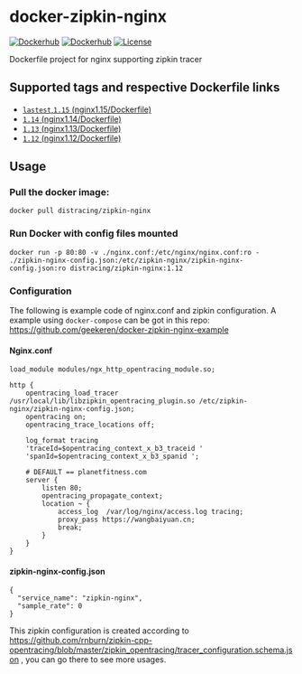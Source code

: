 # docker-zipkin-nginx

[![Dockerhub](https://img.shields.io/docker/pulls/distracing/zipkin-nginx.svg)](https://hub.docker.com/r/distracing/zipkin-nginx/)
[![Dockerhub](https://img.shields.io/docker/automated/distracing/zipkin-nginx.svg)](https://hub.docker.com/r/distracing/zipkin-nginx/)
[![License](https://img.shields.io/github/license/geekeren/docker-zipkin-nginx.svg)](https://github.com/geekeren/docker-zipkin-nginx/blob/master/LICENSE)

Dockerfile project for nginx supporting zipkin tracer



## Supported tags and respective Dockerfile links
- [`lastest`,`1.15` (nginx1.15/Dockerfile)](nginx1.15/Dockerfile)
- [`1.14` (nginx1.14/Dockerfile)](nginx1.14/Dockerfile)
- [`1.13` (nginx1.13/Dockerfile)](nginx1.13/Dockerfile)
- [`1.12` (nginx1.12/Dockerfile)](nginx1.12/Dockerfile)

## Usage
### Pull the docker image:
```
docker pull distracing/zipkin-nginx
```

### Run Docker with config files mounted
```
docker run -p 80:80 -v ./nginx.conf:/etc/nginx/nginx.conf:ro - ./zipkin-nginx-config.json:/etc/zipkin-nginx/zipkin-nginx-config.json:ro distracing/zipkin-nginx:1.12 
```

### Configuration

The following is example code of nginx.conf and zipkin configuration. A example using `docker-compose` can be got in this repo: https://github.com/geekeren/docker-zipkin-nginx-example

#### Nginx.conf
```
load_module modules/ngx_http_opentracing_module.so;

http {
    opentracing_load_tracer /usr/local/lib/libzipkin_opentracing_plugin.so /etc/zipkin-nginx/zipkin-nginx-config.json;
    opentracing on;
    opentracing_trace_locations off;

    log_format tracing
    'traceId=$opentracing_context_x_b3_traceid '
    'spanId=$opentracing_context_x_b3_spanid ';

    # DEFAULT == planetfitness.com
    server {
        listen 80;
        opentracing_propagate_context;
        location ~ {
            access_log  /var/log/nginx/access.log tracing;
            proxy_pass https://wangbaiyuan.cn;
            break;
        }
    }
}
```
#### zipkin-nginx-config.json

```
{
  "service_name": "zipkin-nginx",
  "sample_rate": 0
}
```

This zipkin configuration is created according to https://github.com/rnburn/zipkin-cpp-opentracing/blob/master/zipkin_opentracing/tracer_configuration.schema.json , you can go there to see more usages.
